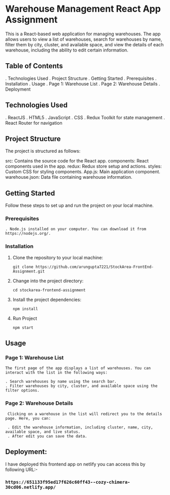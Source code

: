# Warehouse Management React App Assignment

This is a React-based web application for managing warehouses. The app allows users to view a list of warehouses, search for warehouses by name, filter them by city, cluster, and available space, and view the details of each warehouse, including the ability to edit certain information.

## Table of Contents

. Technologies Used
. Project Structure
. Getting Started
. Prerequisites
. Installation
. Usage
. Page 1: Warehouse List
. Page 2: Warehouse Details
. Deployment

## Technologies Used

. ReactJS
. HTML5
. JavaScript
. CSS
. Redux Toolkit for state management
. React Router for navigation

## Project Structure

The project is structured as follows:

src: Contains the source code for the React app.
components: React components used in the app.
redux: Redux store setup and actions.
styles: Custom CSS for styling components.
App.js: Main application component.
warehouse.json: Data file containing warehouse information.

## Getting Started

Follow these steps to set up and run the project on your local machine.

### Prerequisites

    . Node.js installed on your computer. You can download it from https://nodejs.org/.

### Installation

1. Clone the repository to your local machine:

   `git clone https://github.com/arungupta7221/StockArea-FrontEnd-Assignment.git`

2. Change into the project directory:

   `cd stockarea-frontend-assignment`

3. Install the project dependencies:

   `npm install`

4. Run Project

   `npm start`

## Usage

### Page 1: Warehouse List

    The first page of the app displays a list of warehouses. You can interact with the list in the following ways:

    . Search warehouses by name using the search bar.
    . Filter warehouses by city, cluster, and available space using the filter options.

### Page 2: Warehouse Details

     Clicking on a warehouse in the list will redirect you to the details page. Here, you can:

     . Edit the warehouse information, including cluster, name, city, available space, and live status.
     . After edit you can save the data.

## Deployment:

I have deployed this frontend app on netlify you can access this by following URL:-

### `https://651133f95ed17f626c60ff43--cozy-chimera-30cd06.netlify.app/`
